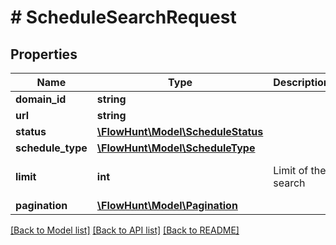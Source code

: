 # # ScheduleSearchRequest

## Properties

Name | Type | Description | Notes
------------ | ------------- | ------------- | -------------
**domain_id** | **string** |  | [optional]
**url** | **string** |  | [optional]
**status** | [**\FlowHunt\Model\ScheduleStatus**](ScheduleStatus.md) |  | [optional]
**schedule_type** | [**\FlowHunt\Model\ScheduleType**](ScheduleType.md) |  | [optional]
**limit** | **int** | Limit of the search | [optional] [default to 100]
**pagination** | [**\FlowHunt\Model\Pagination**](Pagination.md) |  | [optional]

[[Back to Model list]](../../README.md#models) [[Back to API list]](../../README.md#endpoints) [[Back to README]](../../README.md)
